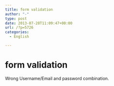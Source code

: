 ```yaml
---
title: form validation
author: "-"
type: post
date: 2013-07-28T11:09:47+00:00
url: /?p=5726
categories:
  - English

---
```

# form validation
Wrong Username/Email and password combination.